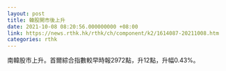 ```yaml
---
layout: post
title: 韓股開市後上升
date: 2021-10-08 08:20:56.000000000 +08:00
link: https://news.rthk.hk/rthk/ch/component/k2/1614087-20211008.htm
categories: rthk
---
```


南韓股市上升。首爾綜合指數較早時報2972點，升12點，升幅0.43%。
